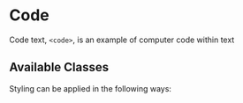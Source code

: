 # Code
Code text, `<code>`, is an example of computer code within text

## Available Classes
Styling can be applied in the following ways:
